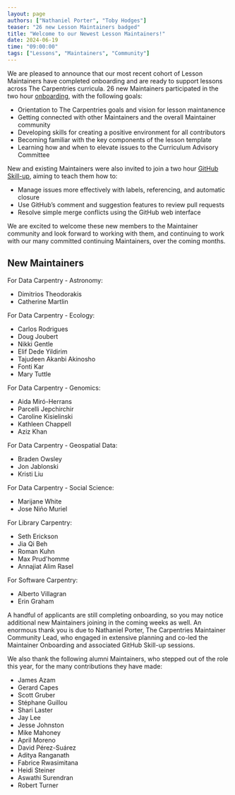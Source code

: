 ```yaml
---
layout: page
authors: ["Nathaniel Porter", "Toby Hodges"]
teaser: "26 new Lesson Maintainers badged"
title: "Welcome to our Newest Lesson Maintainers!"
date: 2024-06-19
time: "09:00:00"
tags: ["Lessons", "Maintainers", "Community"]
---
```


We are pleased to announce that our most recent cohort of Lesson Maintainers have completed onboarding and are ready to support lessons across The Carpentries curricula. 26 new Maintainers participated in the two hour [onboarding](https://carpentries.github.io/maintainer-onboarding/), with the following goals:

- Orientation to The Carpentries goals and vision for lesson maintanence
- Getting connected with other Maintainers and the overall Maintainer community
- Developing skills for creating a positive environment for all contributors
- Becoming familiar with the key components of the lesson template
- Learning how and when to elevate issues to the Curriculum Advisory Committee

New and existing Maintainers were also invited to join a two hour [GitHub Skill-up](https://carpentries.github.io/github-skill-up-maintainers/), aiming to teach them how to:

- Manage issues more effectively with labels, referencing, and automatic closure
- Use GitHub’s comment and suggestion features to review pull requests
- Resolve simple merge conflicts using the GitHub web interface

We are excited to welcome these new members to the Maintainer community and look forward to working with them, and continuing to work with our many committed continuing Maintainers, over the coming months.

## New Maintainers

For Data Carpentry - Astronomy:

- Dimitrios Theodorakis
- Catherine Martlin

For Data Carpentry - Ecology:

- Carlos Rodrigues
- Doug Joubert
- Nikki Gentle
- Elif Dede Yildirim
- Tajudeen Akanbi Akinosho
- Fonti Kar
- Mary Tuttle

For Data Carpentry - Genomics:

- Aida Miró-Herrans
- Parcelli Jepchirchir
- Caroline Kisielinski
- Kathleen Chappell
- Aziz Khan

For Data Carpentry - Geospatial Data:

- Braden Owsley
- Jon Jablonski
- Kristi Liu

For Data Carpentry - Social Science:

- Marijane White
- Jose Niño Muriel

For Library Carpentry:

- Seth Erickson
- Jia Qi Beh
- Roman Kuhn
- Max Prud'homme
- Annajiat Alim Rasel

For Software Carpentry:

- Alberto Villagran
- Erin Graham

A handful of applicants are still completing onboarding, so you may notice additional new Maintainers joining in the coming weeks as well.
An enormous thank you is due to Nathaniel Porter, The Carpentries Maintainer Community Lead, who engaged in extensive planning and co-led the Maintainer Onboarding and associated GitHub Skill-up sessions.

We also thank the following alumni Maintainers, who stepped out of the role this year, for the many contributions they have made:

- James Azam
- Gerard Capes
- Scott Gruber
- Stéphane Guillou
- Shari Laster
- Jay Lee
- Jesse Johnston
- Mike Mahoney
- April Moreno
- David Pérez-Suárez
- Aditya Ranganath
- Fabrice Rwasimitana
- Heidi Steiner
- Aswathi Surendran
- Robert Turner
